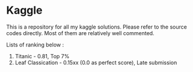 # Kaggle
This is a repository for all my kaggle solutions. Please refer to the source codes directly. Most of them are relatively well commented.

Lists of ranking below : 

1. Titanic - 0.81, Top 7%
2. Leaf Classication - 0.15xx (0.0 as perfect score), Late submission
